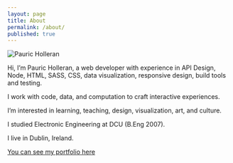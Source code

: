 ```yaml
---
layout: page
title: About
permalink: /about/
published: true
---
```


![Pauric Holleran]({{site.baseurl}}/images/pauric-470.png)

Hi, I’m Pauric Holleran, a web developer with experience in API Design, Node, HTML, SASS, CSS, data visualization, responsive design, build tools and testing.

I work with code, data, and computation to craft interactive experiences.

I’m interested in learning, teaching, design, visualization, art, and culture.

I studied Electronic Engineering at DCU (B.Eng 2007).

I live in Dublin, Ireland.

[You can see my portfolio here](http://www.pauricholleran.com/)
